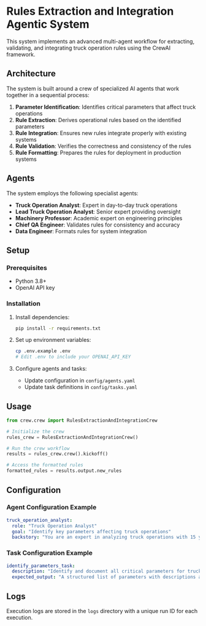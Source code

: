 # Rules Extraction and Integration Agentic System

This system implements an advanced multi-agent workflow for extracting, validating, and integrating truck operation rules using the CrewAI framework.

## Architecture

The system is built around a crew of specialized AI agents that work together in a sequential process:

1. **Parameter Identification**: Identifies critical parameters that affect truck operations
2. **Rule Extraction**: Derives operational rules based on the identified parameters
3. **Rule Integration**: Ensures new rules integrate properly with existing systems
4. **Rule Validation**: Verifies the correctness and consistency of the rules
5. **Rule Formatting**: Prepares the rules for deployment in production systems

## Agents

The system employs the following specialist agents:

- **Truck Operation Analyst**: Expert in day-to-day truck operations
- **Lead Truck Operation Analyst**: Senior expert providing oversight
- **Machinery Professor**: Academic expert on engineering principles
- **Chief QA Engineer**: Validates rules for consistency and accuracy
- **Data Engineer**: Formats rules for system integration

## Setup

### Prerequisites

- Python 3.8+
- OpenAI API key

### Installation

1. Install dependencies:
   ```bash
   pip install -r requirements.txt
   ```

2. Set up environment variables:
   ```bash
   cp .env.example .env
   # Edit .env to include your OPENAI_API_KEY
   ```

3. Configure agents and tasks:
   - Update configuration in `config/agents.yaml`
   - Update task definitions in `config/tasks.yaml`

## Usage

```python
from crew.crew import RulesExtractionAndIntegrationCrew

# Initialize the crew
rules_crew = RulesExtractionAndIntegrationCrew()

# Run the crew workflow
results = rules_crew.crew().kickoff()

# Access the formatted rules
formatted_rules = results.output.new_rules
```

## Configuration

### Agent Configuration Example

```yaml
truck_operation_analyst:
  role: "Truck Operation Analyst"
  goal: "Identify key parameters affecting truck operations"
  backstory: "You are an expert in analyzing truck operations with 15 years of experience..."
```

### Task Configuration Example

```yaml
identify_parameters_task:
  description: "Identify and document all critical parameters for truck operations"
  expected_output: "A structured list of parameters with descriptions and units"
```

## Logs

Execution logs are stored in the `logs` directory with a unique run ID for each execution.

